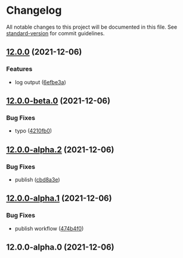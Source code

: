 # Changelog

All notable changes to this project will be documented in this file. See [standard-version](https://github.com/conventional-changelog/standard-version) for commit guidelines.

## [12.0.0](https://github.com/lekhmanrus/ngx-pug-builders/compare/v12.0.0-beta.0...v12.0.0) (2021-12-06)


### Features

* log output ([6efbe3a](https://github.com/lekhmanrus/ngx-pug-builders/commit/6efbe3ac2c2e427d9023ff1dda49dfc9b2661018))

## [12.0.0-beta.0](https://github.com/lekhmanrus/ngx-pug-builders/compare/v12.0.0-alpha.2...v12.0.0-beta.0) (2021-12-06)


### Bug Fixes

* typo ([4210fb0](https://github.com/lekhmanrus/ngx-pug-builders/commit/4210fb0fa5ec2b1f2354e3602085b42723b6f4f2))

## [12.0.0-alpha.2](https://github.com/lekhmanrus/ngx-pug-builders/compare/v12.0.0-alpha.1...v12.0.0-alpha.2) (2021-12-06)


### Bug Fixes

* publish ([cbd8a3e](https://github.com/lekhmanrus/ngx-pug-builders/commit/cbd8a3e9646e83ebcaeec58a3954adcf68bb0197))

## [12.0.0-alpha.1](https://github.com/lekhmanrus/ngx-pug-builders/compare/v12.0.0-alpha.0...v12.0.0-alpha.1) (2021-12-06)


### Bug Fixes

* publish workflow ([474b4f0](https://github.com/lekhmanrus/ngx-pug-builders/commit/474b4f03ea355ab774c6fc998e8a9a705088b8ab))

## 12.0.0-alpha.0 (2021-12-06)
